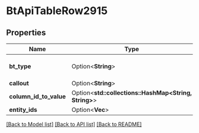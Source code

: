 # BtApiTableRow2915

## Properties

Name | Type | Description | Notes
------------ | ------------- | ------------- | -------------
**bt_type** | Option<**String**> | Type of JSON object. | [optional]
**callout** | Option<**String**> |  | [optional]
**column_id_to_value** | Option<**std::collections::HashMap<String, String>**> |  | [optional]
**entity_ids** | Option<**Vec<String>**> |  | [optional]

[[Back to Model list]](../README.md#documentation-for-models) [[Back to API list]](../README.md#documentation-for-api-endpoints) [[Back to README]](../README.md)


